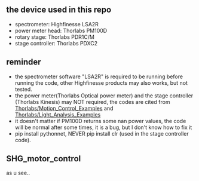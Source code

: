 ## the device used in this repo
* spectrometer: Highfinesse LSA2R
* power meter head: Thorlabs PM100D
* rotary stage: Thorlabs PDR1C/M
* stage controller: Thorlabs PDXC2

## reminder
* the spectrometer software "LSA2R" is required to be running before running the code, other Highfinesse products may also works, but not tested. 
* the power meter(Thorlabs Optical power meter) and the stage controller (Thorlabs Kinesis) may NOT required, the codes are cited from [Thorlabs/Motion_Control_Examples](https://github.com/Thorlabs/Motion_Control_Examples/tree/main/Python/Benchtop/PDXC2) and [Thorlabs/Light_Analysis_Examples](https://github.com/Thorlabs/Light_Analysis_Examples/tree/main/Python/Thorlabs%20PMxxx%20Power%20Meters/TLPMX_dll)
* it doesn't matter if PM100D returns some nan power values, the code will be normal after some times, it is a bug, but I don't know how to fix it
* pip install pythonnet, NEVER pip install clr (used in the stage controller code). 

## SHG_motor_control
as u see..